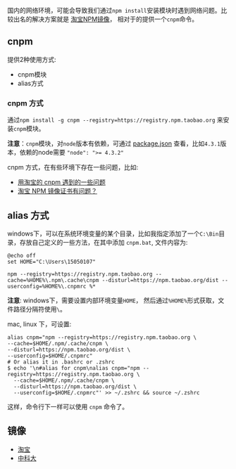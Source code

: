 国内的网络环境，可能会导致我们通过`npm install`安装模块时遇到网络问题。比较出名的解决方案就是 [淘宝NPM镜像](https://npm.taobao.org/)， 相对于的提供一个`cnpm`命令。

## cnpm
提供2种使用方式:
- cnpm模块
- alias方式

### cnpm 方式
通过`npm install -g cnpm --registry=https://registry.npm.taobao.org` 来安装`cnpm`模块。

**注意**：`cnpm`模块，对`node`版本有依赖，可通过 [package.json](https://github.com/cnpm/cnpm/blob/master/package.json) 查看，比如`4.3.1`版本，依赖的node需要 `"node": ">= 4.3.2"`

cnpm 方式，在有些环境下存在一些问题，比如:
- [用淘宝的 cnpm 遇到的一些问题](https://www.v2ex.com/t/302778#reply14)
- [淘宝 NPM 镜像证书有问题？](https://www.v2ex.com/t/302554)

## alias 方式
windows下，可以在系统环境变量的某个目录，比如我指定添加了一个`C:\Bin`目录，存放自己定义的一些方法，在其中添加 `cnpm.bat`, 文件内容为:

```
@echo off
set HOME="C:\Users\15050107"

npm --registry=https://registry.npm.taobao.org --cache=%HOME%\.npm\.cache\cnpm --disturl=https://npm.taobao.org/dist --userconfig=%HOME%\.cnpmrc %*
```

**注意**: windows下，需要设置内部环境变量`HOME`， 然后通过`%HOME%`形式获取，文件路径分隔符使用`\`。


mac, linux 下，可设置:

```
alias cnpm="npm --registry=https://registry.npm.taobao.org \
--cache=$HOME/.npm/.cache/cnpm \
--disturl=https://npm.taobao.org/dist \
--userconfig=$HOME/.cnpmrc"
# Or alias it in .bashrc or .zshrc
$ echo '\n#alias for cnpm\nalias cnpm="npm --registry=https://registry.npm.taobao.org \
  --cache=$HOME/.npm/.cache/cnpm \
  --disturl=https://npm.taobao.org/dist \
  --userconfig=$HOME/.cnpmrc"' >> ~/.zshrc && source ~/.zshrc
```

这样，命令行下一样可以使用 `cnpm` 命令了。

## 镜像
- [淘宝](https://npm.taobao.org/)
- [中科大](https://lug.ustc.edu.cn/wiki/mirrors/help/npm)